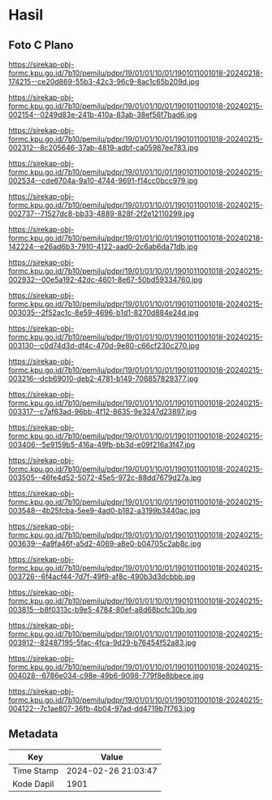 # Hasil

## Foto C Plano

https://sirekap-obj-formc.kpu.go.id/7b10/pemilu/pdpr/19/01/01/10/01/1901011001018-20240218-174215--ce20d869-55b3-42c3-96c9-8ac1c65b209d.jpg

https://sirekap-obj-formc.kpu.go.id/7b10/pemilu/pdpr/19/01/01/10/01/1901011001018-20240215-002154--0249d83e-241b-410a-83ab-38ef56f7bad6.jpg

https://sirekap-obj-formc.kpu.go.id/7b10/pemilu/pdpr/19/01/01/10/01/1901011001018-20240215-002312--8c205646-37ab-4819-adbf-ca05987ee783.jpg

https://sirekap-obj-formc.kpu.go.id/7b10/pemilu/pdpr/19/01/01/10/01/1901011001018-20240215-002534--cde6704a-9a10-4744-9691-f14cc0bcc979.jpg

https://sirekap-obj-formc.kpu.go.id/7b10/pemilu/pdpr/19/01/01/10/01/1901011001018-20240215-002737--71527dc8-bb33-4889-828f-2f2e12110299.jpg

https://sirekap-obj-formc.kpu.go.id/7b10/pemilu/pdpr/19/01/01/10/01/1901011001018-20240218-142224--e26ad6b3-7910-4122-aad0-2c6ab6da71db.jpg

https://sirekap-obj-formc.kpu.go.id/7b10/pemilu/pdpr/19/01/01/10/01/1901011001018-20240215-002932--00e5a192-42dc-4601-8e67-50bd59334760.jpg

https://sirekap-obj-formc.kpu.go.id/7b10/pemilu/pdpr/19/01/01/10/01/1901011001018-20240215-003035--2f52ac1c-8e59-4696-b1d1-8270d884e24d.jpg

https://sirekap-obj-formc.kpu.go.id/7b10/pemilu/pdpr/19/01/01/10/01/1901011001018-20240215-003130--c0d74d3d-df4c-470d-9e80-c66cf230c270.jpg

https://sirekap-obj-formc.kpu.go.id/7b10/pemilu/pdpr/19/01/01/10/01/1901011001018-20240215-003216--dcb69010-deb2-4781-b149-706857829377.jpg

https://sirekap-obj-formc.kpu.go.id/7b10/pemilu/pdpr/19/01/01/10/01/1901011001018-20240215-003317--c7af63ad-96bb-4f12-8635-9e3247d23897.jpg

https://sirekap-obj-formc.kpu.go.id/7b10/pemilu/pdpr/19/01/01/10/01/1901011001018-20240215-003406--5e9159b5-416a-49fb-bb3d-e09f216a3f47.jpg

https://sirekap-obj-formc.kpu.go.id/7b10/pemilu/pdpr/19/01/01/10/01/1901011001018-20240215-003505--46fe4d52-5072-45e5-972c-88dd7679d27a.jpg

https://sirekap-obj-formc.kpu.go.id/7b10/pemilu/pdpr/19/01/01/10/01/1901011001018-20240215-003548--4b25fcba-5ee9-4ad0-b182-a3199b3440ac.jpg

https://sirekap-obj-formc.kpu.go.id/7b10/pemilu/pdpr/19/01/01/10/01/1901011001018-20240215-003639--4a9fa46f-a5d2-4069-a8e0-b04705c2ab8c.jpg

https://sirekap-obj-formc.kpu.go.id/7b10/pemilu/pdpr/19/01/01/10/01/1901011001018-20240215-003726--6f4acf44-7d7f-49f9-af8c-490b3d3dcbbb.jpg

https://sirekap-obj-formc.kpu.go.id/7b10/pemilu/pdpr/19/01/01/10/01/1901011001018-20240215-003815--b8f0313c-b9e5-4784-80ef-a8d68bcfc30b.jpg

https://sirekap-obj-formc.kpu.go.id/7b10/pemilu/pdpr/19/01/01/10/01/1901011001018-20240215-003912--82487195-5fac-4fca-9d29-b76454f52a83.jpg

https://sirekap-obj-formc.kpu.go.id/7b10/pemilu/pdpr/19/01/01/10/01/1901011001018-20240215-004028--6786e034-c98e-49b6-9098-779f8e8bbece.jpg

https://sirekap-obj-formc.kpu.go.id/7b10/pemilu/pdpr/19/01/01/10/01/1901011001018-20240215-004122--7c1ae807-36fb-4b04-97ad-dd4719b7f763.jpg


## Metadata

| Key        | Value               |
| ---------- | ------------------- |
| Time Stamp | 2024-02-26 21:03:47 |
| Kode Dapil | 1901                |



